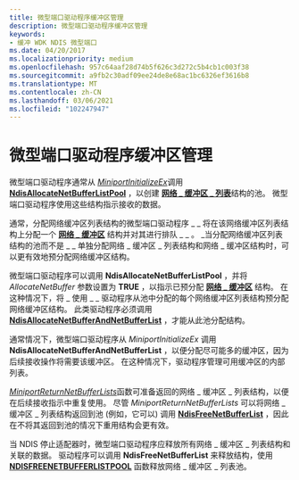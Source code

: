 ```yaml
---
title: 微型端口驱动程序缓冲区管理
description: 微型端口驱动程序缓冲区管理
keywords:
- 缓冲 WDK NDIS 微型端口
ms.date: 04/20/2017
ms.localizationpriority: medium
ms.openlocfilehash: 957c64aaf28d74b5f626c3d272c5b4cb1c003f38
ms.sourcegitcommit: a9fb2c30adf09ee24de8e68ac1bc6326ef3616b8
ms.translationtype: MT
ms.contentlocale: zh-CN
ms.lasthandoff: 03/06/2021
ms.locfileid: "102247947"
---
```

# <a name="miniport-driver-buffer-management"></a>微型端口驱动程序缓冲区管理





微型端口驱动程序通常从 [*MiniportInitializeEx*](/windows-hardware/drivers/ddi/ndis/nc-ndis-miniport_initialize)调用 [**NdisAllocateNetBufferListPool**](/windows-hardware/drivers/ddi/nblapi/nf-nblapi-ndisallocatenetbufferlistpool) ，以创建 [**网络 \_ 缓冲区 \_ 列表**](/windows-hardware/drivers/ddi/nbl/ns-nbl-net_buffer_list)结构的池。 微型端口驱动程序使用这些结构指示接收的数据。

通常，分配网络缓冲区列表结构的微型端口驱动程序 \_ \_ 将在该网络缓冲区列表结构上分配一个 [**网络 \_ 缓冲区**](/windows-hardware/drivers/ddi/nbl/ns-nbl-net_buffer) 结构并对其进行排队 \_ \_ 。 \_当分配网络缓冲区列表结构的池而不是 \_ \_ 单独分配网络 \_ 缓冲区 \_ 列表结构和网络 \_ 缓冲区结构时，可以更有效地预分配网络缓冲区结构。

微型端口驱动程序可以调用 **NdisAllocateNetBufferListPool** ，并将 *AllocateNetBuffer* 参数设置为 **TRUE** ，以指示已预分配 [**网络 \_ 缓冲区**](/windows-hardware/drivers/ddi/nbl/ns-nbl-net_buffer) 结构。 在这种情况下，将 \_ 使用 \_ \_ 驱动程序从池中分配的每个网络缓冲区列表结构预分配网络缓冲区结构。 此类驱动程序必须调用 [**NdisAllocateNetBufferAndNetBufferList**](/windows-hardware/drivers/ddi/nblapi/nf-nblapi-ndisallocatenetbufferandnetbufferlist) ，才能从此池分配结构。

通常情况下，微型端口驱动程序从 *MiniportInitializeEx* 调用 **NdisAllocateNetBufferAndNetBufferList** ，以便分配尽可能多的缓冲区，因为后续接收操作将需要该缓冲区。 在这种情况下，驱动程序管理可用缓冲区的内部列表。

[*MiniportReturnNetBufferLists*](/windows-hardware/drivers/ddi/ndis/nc-ndis-miniport_return_net_buffer_lists)函数可准备返回的网络 \_ 缓冲区 \_ 列表结构，以便在后续接收指示中重复使用。 尽管 *MiniportReturnNetBufferLists* 可以将网络 \_ 缓冲区 \_ 列表结构返回到池 (例如，它可以) 调用 [**NdisFreeNetBufferList**](/windows-hardware/drivers/ddi/nblapi/nf-nblapi-ndisfreenetbufferlist) ，因此在不将其返回到池的情况下重用结构会更有效。

当 NDIS 停止适配器时，微型端口驱动程序应释放所有网络 \_ 缓冲区 \_ 列表结构和关联的数据。 驱动程序可以调用 **NdisFreeNetBufferList** 来释放结构，使用 [**NDISFREENETBUFFERLISTPOOL**](/windows-hardware/drivers/ddi/nblapi/nf-nblapi-ndisfreenetbufferlistpool) 函数释放网络 \_ 缓冲区 \_ 列表池。

 

